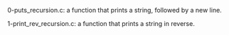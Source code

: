 0-puts_recursion.c: a function that prints a string, followed by a new line.

1-print_rev_recursion.c: a function that prints a string in reverse.
